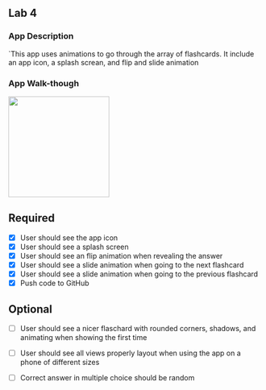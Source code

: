 ## Lab 4

### App Description
`This app uses animations to go through the array of flashcards. It include an app icon, a splash screan, and flip and slide
animation

### App Walk-though

<img src="http://g.recordit.co/KGJHQ51Ymk.gif" width=200><br>


## Required
- [x] User should see the app icon 
- [x] User should see a splash screen
- [x] User should see an flip animation when revealing the answer
- [x] User should see a slide animation when going to the next flashcard
- [x] User should see a slide animation when going to the previous flashcard
- [x] Push code to GitHub
## Optional
- [ ] User should see a nicer flaschard with rounded corners, shadows, and animating when showing the first time
- [ ] User should see all views properly layout when using the app on a phone of different sizes
- [ ] Correct answer in multiple choice should be random
                

